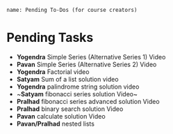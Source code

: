 ```ngMeta
name: Pending To-Dos (for course creators)
```

# Pending Tasks

- **Yogendra** Simple Series (Alternative Series 1) Video
- **Pavan** Simple Series (Alternative Series 2) Video
- **Yogendra** Factorial video
- **Satyam** Sum of a list solution video
- **Yogendra** palindrome string solution video
- ~**Satyam** fibonacci series solution Video~
- **Pralhad** fibonacci series advanced solution Video
- **Pralhad** binary search solution Video
- **Pavan** calculate solution Video
- **Pavan/Pralhad** nested lists

